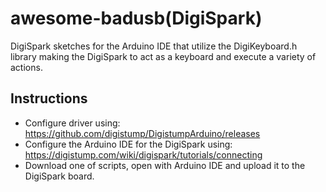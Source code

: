 # awesome-badusb(DigiSpark)
  DigiSpark sketches for the Arduino IDE that utilize the DigiKeyboard.h library making the DigiSpark to act as a keyboard and execute a variety of actions.

## Instructions
- Configure driver using: https://github.com/digistump/DigistumpArduino/releases
- Configure the Arduino IDE for the DigiSpark using: https://digistump.com/wiki/digispark/tutorials/connecting
- Download one of scripts, open with Arduino IDE and upload it to the DigiSpark board.
